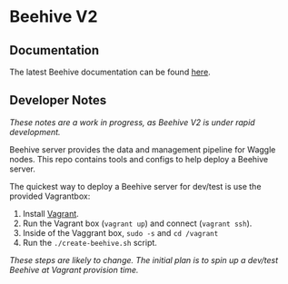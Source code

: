 # Beehive V2

## Documentation

The latest Beehive documentation can be found [here](https://github.com/waggle-sensor/waggle-beehive-v2/tree/main/docs).

## Developer Notes

*These notes are a work in progress, as Beehive V2 is under rapid development.*

Beehive server provides the data and management pipeline for Waggle nodes. This repo contains
tools and configs to help deploy a Beehive server.

The quickest way to deploy a Beehive server for dev/test is use the provided Vagrantbox:
1. Install [Vagrant](https://www.vagrantup.com).
2. Run the Vagrant box (`vagrant up`) and connect (`vagrant ssh`).
3. Inside of the Vaggrant box, `sudo -s` and `cd /vagrant`
4. Run the `./create-beehive.sh` script.

*These steps are likely to change. The initial plan is to spin up a dev/test Beehive at Vagrant provision time.*

